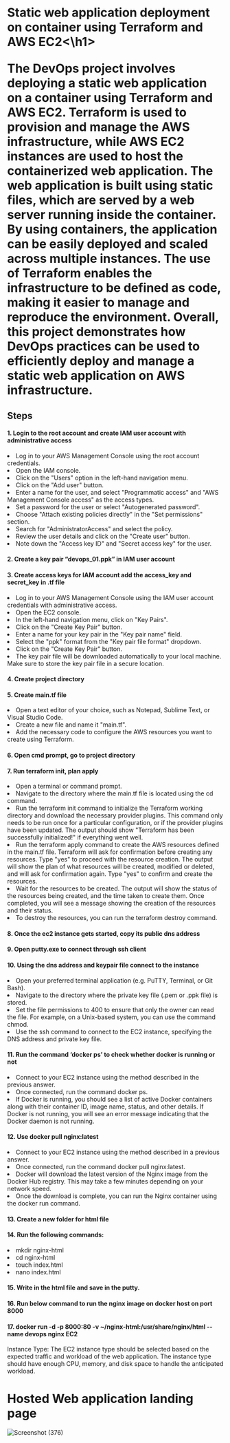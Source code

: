 <h1>Static web application deployment on container using Terraform and AWS EC2<\h1>

The DevOps project involves deploying a static web application on a container using Terraform and AWS EC2. Terraform is used to provision and manage the AWS infrastructure, while AWS EC2 instances are used to host the containerized web application. The web application is built using static files, which are served by a web server running inside the container. By using containers, the application can be easily deployed and scaled across multiple instances. The use of Terraform enables the infrastructure to be defined as code, making it easier to manage and reproduce the environment. Overall, this project demonstrates how DevOps practices can be used to efficiently deploy and manage a static web application on AWS infrastructure.


<h2>Steps</h2>
<h4>1. Login to the root account and create IAM user account with administrative access</h4>

<li>Log in to your AWS Management Console using the root account credentials.
<li>Open the IAM console.
<li>Click on the "Users" option in the left-hand navigation menu.
<li>Click on the "Add user" button.
<li>Enter a name for the user, and select "Programmatic access" and "AWS Management Console access" as the access types.
<li>Set a password for the user or select "Autogenerated password".
<li>Choose "Attach existing policies directly" in the "Set permissions" section.
<li>Search for "AdministratorAccess" and select the policy.
<li>Review the user details and click on the "Create user" button.
<li>Note down the "Access key ID" and "Secret access key" for the user.
  
<h4>2.	Create a key pair “devops_01.ppk” in IAM user account</h4>

<h4>3. Create access keys for IAM account add the access_key and secret_key in .tf file</h4>
<li>Log in to your AWS Management Console using the IAM user account credentials with administrative access.
<li>Open the EC2 console.
<li>In the left-hand navigation menu, click on "Key Pairs".
<li>Click on the "Create Key Pair" button.
<li>Enter a name for your key pair in the "Key pair name" field.
<li>Select the "ppk" format from the "Key pair file format" dropdown.
<li>Click on the "Create Key Pair" button.
<li>The key pair file will be downloaded automatically to your local machine. Make sure to store the key pair file in a secure location.

<h4>4. Create project directory</h4>

<h4>5. Create main.tf file</h4>
<li>Open a text editor of your choice, such as Notepad, Sublime Text, or Visual Studio Code.
<li>Create a new file and name it "main.tf".
<li>Add the necessary code to configure the AWS resources you want to create using Terraform. 

 <h4>6. Open cmd prompt, go to project directory</h4>

<h4>7. Run terraform init, plan apply</h4>

<li>Open a terminal or command prompt.
<li>Navigate to the directory where the main.tf file is located using the cd command.
<li>Run the terraform init command to initialize the Terraform working directory and download the necessary provider plugins. This command only needs to be run once for a     particular configuration, or if the provider plugins have been updated. The output should show "Terraform has been successfully initialized!" if everything went well.
<li>Run the terraform apply command to create the AWS resources defined in the main.tf file. Terraform will ask for confirmation before creating any resources. Type "yes"     to proceed with the resource creation. The output will show the plan of what resources will be created, modified or deleted, and will ask for confirmation again. Type     "yes" to confirm and create the resources.
<li>Wait for the resources to be created. The output will show the status of the resources being created, and the time taken to create them. Once completed, you will see a     message showing the creation of the resources and their status.
<li>To destroy the resources, you can run the terraform destroy command.

<h4>8. Once the ec2 instance gets started, copy its public dns address</h4>

<h4>9. Open putty.exe to connect through ssh client</h4>

<h4>10.	Using the dns address and keypair file connect to the instance</h4>
<li>Open your preferred terminal application (e.g. PuTTY, Terminal, or Git Bash).
<li>Navigate to the directory where the private key file (.pem or .ppk file) is stored.
<li>Set the file permissions to 400 to ensure that only the owner can read the file. For example, on a Unix-based system, you can use the command chmod.
<li>Use the ssh command to connect to the EC2 instance, specifying the DNS address and private key file. 

<h4>11.	Run the command ‘docker ps’ to check whether docker is running or not</h4>

<li>Connect to your EC2 instance using the method described in the previous answer.
<li>Once connected, run the command docker ps.
<li>If Docker is running, you should see a list of active Docker containers along with their container ID, image name, status, and other details. If Docker is not running,     you will see an error message indicating that the Docker daemon is not running.

<h4>12.	Use docker pull nginx:latest</h4>

<li>Connect to your EC2 instance using the method described in a previous answer.
<li>Once connected, run the command docker pull nginx:latest.
<li>Docker will download the latest version of the Nginx image from the Docker Hub registry. This may take a few minutes depending on your network speed.
<li>Once the download is complete, you can run the Nginx container using the docker run command.

<h4>13.	Create a new folder for html file</h4>
 
<h4>14. Run the following commands:</h4>
<li>mkdir nginx-html
<li>cd nginx-html
<li>touch index.html
<li>nano index.html

<h4>15.	Write in the html file and save in the putty.</h4>

<h4>16.	Run below command to run the nginx image on docker host on port 8000</h4>

<h4>17.	docker run -d -p 8000:80 -v ~/nginx-html:/usr/share/nginx/html --name devops nginx EC2</h4>

Instance Type: The EC2 instance type should be selected based on the expected traffic and workload of the web application. The instance type should have enough CPU, memory, and disk space to handle the anticipated workload.
  
 <h1>Hosted Web application landing page</h1>
  
![Screenshot (376)](https://github.com/theritik01/Devops_project/assets/99108259/ac7bff47-779b-4617-8728-479900f13285)

 
